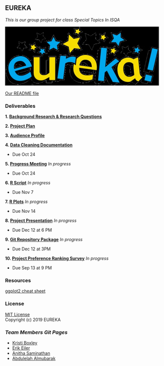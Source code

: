 ## EUREKA
_This is our group project for class Special Topics In ISQA_

![Our Picture](Eureka.jpg)

[Our README file](https://github.com/Abdulelah01/EUREKA/blob/master/README.md)

### Deliverables
**1. [Background Research & Research Questions](https://github.com/Abdulelah01/EUREKA/blob/master/BackgroundResearch%26RQs/BR%26RQ_BackgroundResearch%26RQs.md)**

**2. [Project Plan](https://github.com/Abdulelah01/EUREKA/blob/master/Project_Plan.md)**


**3. [Audience Profile](https://github.com/Abdulelah01/EUREKA/blob/master/AudienceProfile/AudienceProfile.md)**

**4. [Data Cleaning Documentation](https://github.com/Abdulelah01/EUREKA/blob/master/DataCleaning/DataCleaning.Rmd)** 
* Due Oct 24

**5. [Progress Meeting]()** _In progress_
* Due Oct 24

**6. [R Script]()** _In progress_
* Due Nov 7

**7. [R Plots]()** _In progress_
* Due Nov 14

**8. [Project Presentation]()** _In progress_
* Due Dec 12 at 6 PM

**9. [Git Repository Package]()** _In progress_
* Due Dec 12 at 3PM

**10. [Project Preference Ranking Survey]()** _In progress_
* Due Sep 13 at 9 PM

### Resources
[ggplot2 cheat sheet](https://github.com/rstudio/cheatsheets/blob/master/data-visualization-2.1.pdf)  

### License
[MIT License](https://github.com/Abdulelah01/EUREKA/blob/master/LICENSE)  
Copyright (c) 2019 EUREKA

### _Team Members Git Pages_ 
* [Kristi Boxley](https://github.com/kboxley)
* [Erik Eiler](https://github.com/eeiler)
* [Anitha Saminathan](https://github.com/anitha1987)
* [Abdulelah Almubarak](https://github.com/Abdulelah01)
